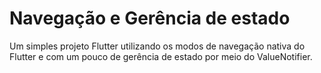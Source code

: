 # Navegação e Gerência de estado

Um simples projeto Flutter utilizando os modos de navegação nativa do Flutter e com um pouco de gerência de estado por meio do ValueNotifier.

